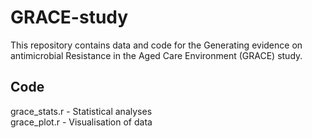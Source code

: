 # GRACE-study
This repository contains data and code for the Generating evidence on antimicrobial Resistance in the Aged Care Environment (GRACE) study. 

## Code
grace_stats.r - Statistical analyses  
grace_plot.r - Visualisation of data
